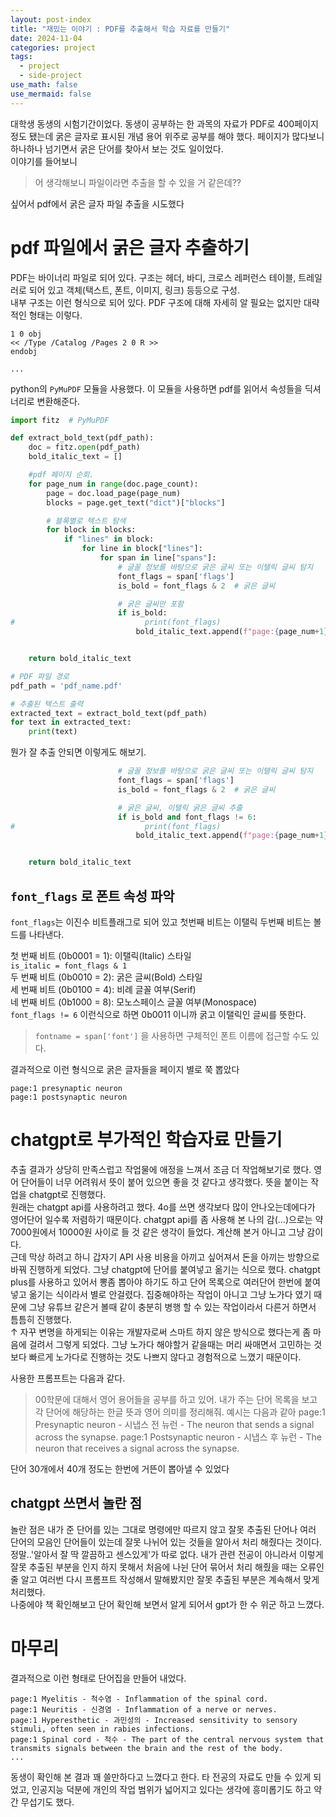 ```yaml
---
layout: post-index
title: "재밌는 이야기 : PDF를 추출해서 학습 자료를 만들기"
date: 2024-11-04
categories: project
tags:
  - project
  - side-project
use_math: false
use_mermaid: false
---
```


대학생 동생의 시험기간이었다. 동생이 공부하는 한 과목의 자료가 PDF로 400페이지 정도 됐는데 굵은 글자로 표시된 개념 용어 위주로 공부를 해야 했다. 페이지가 많다보니 하나하나 넘기면서 굵은 단어를 찾아서 보는 것도 일이었다.  
이야기를 들어보니

> 어 생각해보니 파일이라면 추출을 할 수 있을 거 같은데??

싶어서 pdf에서 굵은 글자 파일 추출을 시도했다

# pdf 파일에서 굵은 글자 추출하기

PDF는 바이너리 파일로 되어 있다. 구조는 헤더, 바디, 크로스 레퍼런스 테이블, 트레일러로 되어 있고 객체(택스트, 폰트, 이미지, 링크) 등등으로 구성.  
내부 구조는 이런 형식으로 되어 있다. PDF 구조에 대해 자세히 알 필요는 없지만 대략적인 형태는 이렇다.

```
1 0 obj
<< /Type /Catalog /Pages 2 0 R >>
endobj

...
```

python의 `PyMuPDF` 모듈을 사용했다. 이 모듈을 사용하면 pdf를 읽어서 속성들을 딕셔너리로 변환해준다.

```python
import fitz  # PyMuPDF

def extract_bold_text(pdf_path):
    doc = fitz.open(pdf_path)
    bold_italic_text = []

    #pdf 페이지 순회.
    for page_num in range(doc.page_count):
        page = doc.load_page(page_num)
        blocks = page.get_text("dict")["blocks"]

        # 블록별로 텍스트 탐색
        for block in blocks:
            if "lines" in block:
                for line in block["lines"]:
                    for span in line["spans"]:
                        # 글꼴 정보를 바탕으로 굵은 글씨 또는 이탤릭 글씨 탐지
                        font_flags = span['flags']
                        is_bold = font_flags & 2  # 굵은 글씨

                        # 굵은 글씨만 포함
                        if is_bold:
#                             print(font_flags)
                            bold_italic_text.append(f"page:{page_num+1} {span['text']}")


    return bold_italic_text

# PDF 파일 경로
pdf_path = 'pdf_name.pdf'

# 추출된 텍스트 출력
extracted_text = extract_bold_text(pdf_path)
for text in extracted_text:
    print(text)
```

뭔가 잘 추출 안되면 이렇게도 해보기.

```py
                        # 글꼴 정보를 바탕으로 굵은 글씨 또는 이탤릭 글씨 탐지
                        font_flags = span['flags']
                        is_bold = font_flags & 2  # 굵은 글씨

                        # 굵은 글씨, 이탤릭 굵은 글씨 추출
                        if is_bold and font_flags != 6:
#                             print(font_flags)
                            bold_italic_text.append(f"page:{page_num+1} {span['text']}")


    return bold_italic_text
```

## `font_flags` 로 폰트 속성 파악

`font_flags`는 이진수 비트플래그로 되어 있고 첫번째 비트는 이탤릭 두번째 비트는 볼드를 나타낸다.

첫 번째 비트 (0b0001 = 1): 이탤릭(Italic) 스타일  
`is_italic = font_flags & 1`  
두 번째 비트 (0b0010 = 2): 굵은 글씨(Bold) 스타일  
세 번째 비트 (0b0100 = 4): 비례 글꼴 여부(Serif)  
네 번째 비트 (0b1000 = 8): 모노스페이스 글꼴 여부(Monospace)  
`font_flags != 6` 이런식으로 하면 0b0011 이니까 굵고 이탤릭인 글씨를 뜻한다.

> `fontname = span['font']` 을 사용하면 구체적인 폰트 이름에 접근할 수도 있다.

결과적으로 이런 형식으로 굵은 글자들을 페이지 별로 쭉 뽑았다

```
page:1 presynaptic neuron
page:1 postsynaptic neuron
```

# chatgpt로 부가적인 학습자료 만들기

추출 결과가 상당히 만족스럽고 작업물에 애정을 느껴서 조금 더 작업해보기로 했다. 영어 단어들이 너무 어려워서 뜻이 붙어 있으면 좋을 것 같다고 생각했다.
뜻을 붙이는 작업을 chatgpt로 진행했다.  
원래는 chatgpt api를 사용하려고 했다. 4o를 쓰면 생각보다 많이 안나오는데에다가 영어단어 일수록 저렴하기 때문이다. chatgpt api를 좀 사용해 본 나의 감(...)으로는 약 7000원에서 10000원 사이로 들 것 같은 생각이 들었다. 계산해 본거 아니고 그냥 감이다.  
근데 막상 하려고 하니 갑자기 API 사용 비용을 아끼고 싶어져서 돈을 아끼는 방향으로 바꿔 진행하게 되었다. 그냥 chatgpt에 단어를 붙여넣고 옮기는 식으로 했다. chatgpt plus를 사용하고 있어서 뽕좀 뽑아야 하기도 하고 단어 목록으로 여러단어 한번에 붙여넣고 옮기는 식이라서 별로 안걸렸다. 집중해야하는 작업이 아니고 그냥 노가다 였기 때문에 그냥 유튜브 같은거 볼때 같이 충분히 병행 할 수 있는 작업이라서 다른거 하면서 틈틈히 진행했다.  
↑ 자꾸 변명을 하게되는 이유는 개발자로써 스마트 하지 않은 방식으로 했다는게 좀 마음에 걸려서 그렇게 되었다. 그냥 노가다 해야할거 같을때는 머리 싸매면서 고민하는 것보다 빠르게 노가다로 진행하는 것도 나쁘지 않다고 경험적으로 느꼈기 때문이다.

사용한 프롬프트는 다음과 같다.

> 00학문에 대해서 영어 용어들을 공부를 하고 있어. 내가 주는 단어 목록을 보고 각 단어에 해당하는 한글 뜻과 영어 의미를 정리해줘. 예시는 다음과 같아
> page:1 Presynaptic neuron - 시냅스 전 뉴런 - The neuron that sends a signal across the synapse.
> page:1 Postsynaptic neuron - 시냅스 후 뉴런 - The neuron that receives a signal across the synapse.

단어 30개에서 40개 정도는 한번에 거뜬이 뽑아낼 수 있었다

## chatgpt 쓰면서 놀란 점

놀란 점은 내가 준 단어를 있는 그대로 명령에만 따르지 않고 잘못 추출된 단어나 여러 단어의 모음인 단어들이 있는데 잘못 나뉘어 있는 것들을 알아서 처리 해줬다는 것이다. 정말..'알아서 잘 딱 깔끔하고 센스있게'가 따로 없다. 내가 관련 전공이 아니라서 이렇게 잘못 추출된 부분을 인지 하지 못해서 처음에 나뉜 단어 묶어서 처리 해줬을 때는 오류인줄 알고 여러번 다시 프롬프트 작성해서 말해봤지만 잘못 추출된 부분은 계속해서 맞게 처리했다.  
나중에야 책 확인해보고 단어 확인해 보면서 알게 되어서 gpt가 한 수 위군 하고 느꼈다.

# 마무리

결과적으로 이런 형태로 단어집을 만들어 내었다.

```
page:1 Myelitis - 척수염 - Inflammation of the spinal cord.
page:1 Neuritis - 신경염 - Inflammation of a nerve or nerves.
page:1 Hyperesthetic - 과민성의 - Increased sensitivity to sensory stimuli, often seen in rabies infections.
page:1 Spinal cord - 척수 - The part of the central nervous system that transmits signals between the brain and the rest of the body.
...
```

동생이 확인해 본 결과 꽤 쓸만하다고 느꼈다고 한다. 타 전공의 자료도 만들 수 있게 되었고, 인공지능 덕분에 개인의 작업 범위가 넓어지고 있다는 생각에 흥미롭기도 하고 약간 무섭기도 했다.
